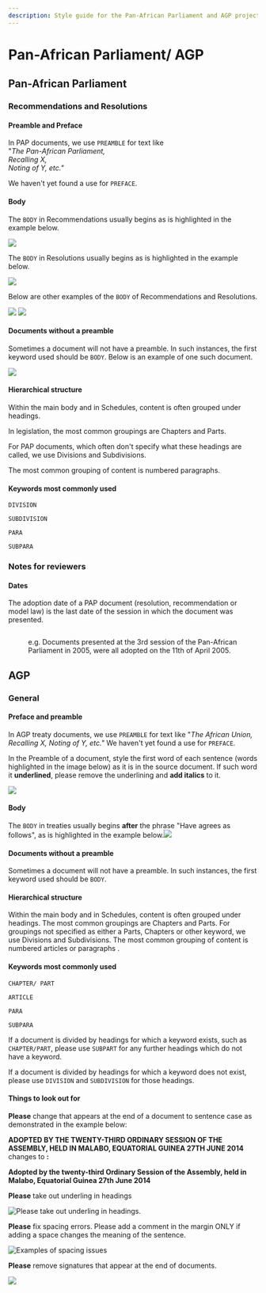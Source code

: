 ```yaml
---
description: Style guide for the Pan-African Parliament and AGP projects.
---
```


# Pan-African Parliament/ AGP

## Pan-African Parliament

### Recommendations and Resolutions

#### Preamble and Preface&#x20;

In PAP documents, we use `PREAMBLE` for text like \
"_The Pan-African Parliament,_\
_Recalling X,_\
_Noting of Y, etc."_

We haven't yet found a use for `PREFACE`.

#### Body&#x20;

The `BODY` in Recommendations usually begins as is highlighted in the example below.

![](../.gitbook/assets/rec1.png)

The `BODY` in Resolutions usually begins as is highlighted in the example below.

![](../.gitbook/assets/res1.png)

Below are other examples of the `BODY` of Recommendations and Resolutions.&#x20;

![](../.gitbook/assets/rec2.png) ![](../.gitbook/assets/res2.png)

#### Documents without a preamble

Sometimes a document will not have a preamble. In such instances, the first keyword used should be `BODY`. Below is an example of one such document.

![](<../.gitbook/assets/image (208).png>)

#### Hierarchical structure

Within the main body and in Schedules, content is often grouped under headings.

In legislation, the most common groupings are Chapters and Parts.&#x20;

For PAP documents, which often don't specify what these headings are called, we use Divisions and Subdivisions.

The most common grouping of content is numbered paragraphs.

#### Keywords most commonly used&#x20;

`DIVISION`

`SUBDIVISION`

`PARA`

`SUBPARA`

### Notes for reviewers

#### Dates

The adoption date of a PAP document (resolution, recommendation or model law) is the last date of the session in which the document was presented.&#x20;

<figure><img src="../.gitbook/assets/PAP.png" alt=""><figcaption><p>e.g. Documents presented at the 3rd session of the Pan-African Parliament in 2005, were all adopted on the 11th of April 2005. </p></figcaption></figure>

## AGP

### General <a href="#general" id="general"></a>

#### Preface and preamble <a href="#preface-and-preamble" id="preface-and-preamble"></a>

In AGP treaty documents, we use `PREAMBLE` for text like "_The African Union, Recalling X, Noting of Y, etc."_ We haven't yet found a use for `PREFACE`.



In the Preamble of a document, style the first word of each sentence (words highlighted in the image below) as it is in the source document. If such word it **underlined**, please remove the underlining and **add italics** to it.&#x20;

![](<../.gitbook/assets/1 (1).png>)

#### Body <a href="#body" id="body"></a>

The `BODY` in treaties usually begins **after** the phrase "Have agrees as follows", as is highlighted in the example below.![](https://1576826725-files.gitbook.io/\~/files/v0/b/gitbook-x-prod.appspot.com/o/spaces%2F-LoitfV0OP-HrMLMazq\_%2Fuploads%2FMaItnlGMIaUGf46n7Bfc%2Fimage.png?alt=media\&token=b24a6f96-cc48-4bec-b29d-7894883ee60d)

#### Documents without a preamble <a href="#documents-without-a-preamble" id="documents-without-a-preamble"></a>

Sometimes a document will not have a preamble. In such instances, the first keyword used should be `BODY`.

#### Hierarchical structure <a href="#hierarchical-structure" id="hierarchical-structure"></a>

Within the main body and in Schedules, content is often grouped under headings. The most common groupings are Chapters and Parts. For groupings not specified as either a Parts, Chapters or other keyword, we use Divisions and Subdivisions. The most common grouping of content is numbered articles or paragraphs .

#### Keywords most commonly used <a href="#keywords-most-commonly-used" id="keywords-most-commonly-used"></a>

`CHAPTER/ PART`

`ARTICLE`

`PARA`

`SUBPARA`

If a document is divided by headings for which a keyword exists, such as `CHAPTER/PART`, please use `SUBPART`  for any further headings which do not have a keyword.

If a document is divided by headings for which a keyword does  not exist, please use `DIVISION`  and `SUBDIVISION`  for those headings.

#### Things to look out for

**Please** change that appears at the end of a document to sentence case as demonstrated in the example below:



**ADOPTED BY THE TWENTY-THIRD ORDINARY SESSION OF THE ASSEMBLY, HELD IN MALABO, EQUATORIAL GUINEA  27TH JUNE 2014** changes to **:**&#x20;

**Adopted by the twenty-third Ordinary Session of the Assembly, held in Malabo, Equatorial Guinea 27th June 2014**&#x20;



**Please** take out underling in headings

![Please take out underling in headings.](<../.gitbook/assets/image (6) (1).png>)

**Please** fix spacing errors. Please add a comment in the margin ONLY if adding a space changes the meaning of the sentence.

![Examples of spacing issues](../.gitbook/assets/Spacing.PNG)

**Please** remove signatures that appear at the end of documents.

![](<../.gitbook/assets/image (9) (1).png>)

#### &#x20;
